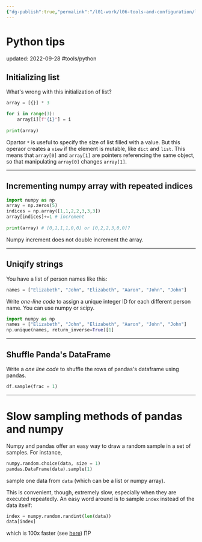 ```yaml
---
{"dg-publish":true,"permalink":"/l01-work/l06-tools-and-configuration/l03-snippet/python-tips/","dgPassFrontmatter":true}
---
```


# Python tips
updated: 2022-09-28
#tools/python

## Initializing list 

What's wrong with this initialization of list?

```python
array = [{}] * 3

for i in range(3):
	array[i][f"{i}"] = i
	
print(array)
```

Opartor `*`  is useful to specify the size of list filled with a value. But this operaor creates a `view` if the element is mutable, like `dict` and `list`. This means that `array[0]` and `array[1]` are pointers referencing the same object, so that manipulating `array[0]` changes  `array[1]`.

---

## Incrementing numpy array with repeated indices


```python
import numpy as np 
array = np.zeros(5)
indices = np.array([1,1,2,2,3,3,3])
array[indices]+=1 # increment
	
print(array) # [0,1,1,1,0,0] or [0,2,2,3,0,0]?
```

Numpy increment does not double increment the array. 

---

## Uniqify strings

You have a list of person names like this: 
```python
names = ["Elizabeth", "John", "Elizabeth", "Aaron", "John", "John"]
```

Write *one-line code* to assign a unique integer ID for each different person name. You can use numpy or scipy. 

```python 
import numpy as np 
names = ["Elizabeth", "John", "Elizabeth", "Aaron", "John", "John"]
np.unique(names, return_inverse=True)[1]
```

---

## Shuffle Panda's DataFrame

Write a *one line code* to shuffle the rows of pandas's dataframe using pandas. 

```python
df.sample(frac = 1)
```

---
# Slow sampling methods of pandas and numpy

Numpy and pandas offer an easy way to draw a random sample in a set of samples. For instance, 
```python 
numpy.random.choice(data, size = 1)
pandas.DataFrame(data).sample(1)
```
sample one data from `data` (which can be a list or numpy array). 

This is convenient, though, extremely slow, especially when they are executed repeatedly. An easy word around is to sample `index` instead of the data itself:
```python 
index = numpy.random.randint(len(data))
data[index]
```
which is 100x faster (see [here](https://github.com/numpy/numpy/issues/11476))
∏P